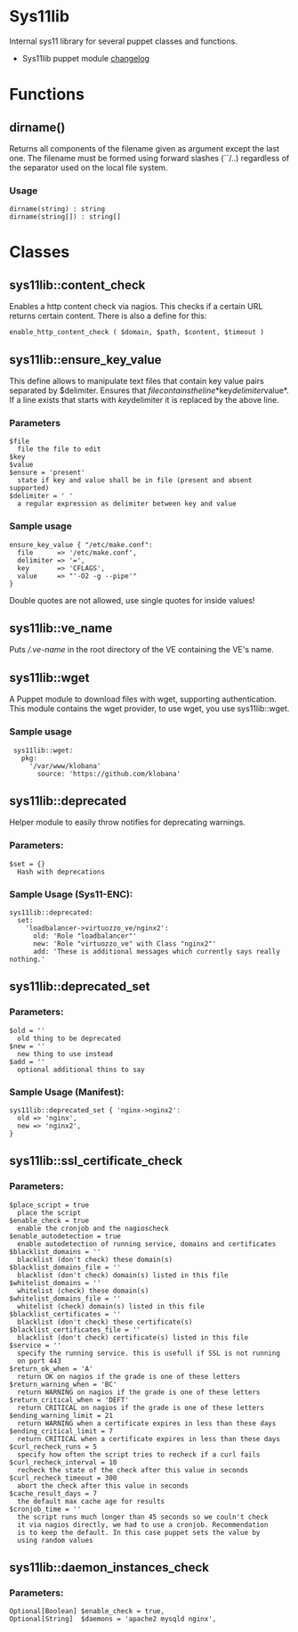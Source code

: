 # Sys11lib

Internal sys11 library for several puppet classes and functions.

* Sys11lib puppet module [changelog](CHANGELOG)

# Functions

## dirname()

Returns all components of the filename given as argument except the last one. The filename must be formed using forward slashes (``/..) regardless of the separator used on the local file system.

### Usage

    dirname(string) : string
    dirname(string[]) : string[]

# Classes

## sys11lib::content_check

Enables a http content check via nagios. This checks if a certain URL returns certain content. There is also a define for this:

    enable_http_content_check ( $domain, $path, $content, $timeout ) 

## sys11lib::ensure_key_value

This define allows to manipulate text files that contain key value pairs separated by $delimiter. Ensures that $file contains the line *$key$delimiter$value*. If a line exists that starts with $key$delimiter it is replaced by the above line.

### Parameters

    $file
      file the file to edit
    $key
    $value
    $ensure = 'present'
      state if key and value shall be in file (present and absent supported)
    $delimiter = ' '
      a regular expression as delimiter between key and value

### Sample usage

    ensure_key_value { "/etc/make.conf":
      file      => '/etc/make.conf',
      delimiter => '=',
      key       => 'CFLAGS',
      value     => "'-O2 -g --pipe'"
    }

Double quotes are not allowed, use single quotes for inside values!

## sys11lib::ve_name

Puts */.ve-name* in the root directory of the VE containing the VE's name.

## sys11lib::wget

A Puppet module to download files with wget, supporting authentication. This module contains the wget provider, to use wget, you use sys11lib::wget.

### Sample usage

     sys11lib::wget:
       pkg:
         '/var/www/klobana'
           source: 'https://github.com/klobana'

## sys11lib::deprecated

Helper module to easily throw notifies for deprecating warnings.

### Parameters:

    $set = {}
      Hash with deprecations

### Sample Usage (Sys11-ENC):

    sys11lib::deprecated:
      set:
        'loadbalancer->virtuozzo_ve/nginx2':
          old: 'Role "loadbalancer"'
          new: 'Role "virtuozzo_ve" with Class "nginx2"'
          add: 'These is additional messages which currently says really nothing.'

## sys11lib::deprecated_set

### Parameters:

    $old = ''
      old thing to be deprecated
    $new = ''
      new thing to use instead
    $add = ''
      optional additional thins to say

### Sample Usage (Manifest):

    sys11lib::deprecated_set { 'nginx->nginx2':
      old => 'nginx',
      new => 'nginx2',
    }

## sys11lib::ssl_certificate_check

### Parameters:

    $place_script = true
      place the script
    $enable_check = true
      enable the cronjob and the nagioscheck
    $enable_autodetection = true
      enable autodetection of running service, domains and certificates
    $blacklist_domains = ''
      blacklist (don't check) these domain(s)
    $blacklist_domains_file = ''
      blacklist (don't check) domain(s) listed in this file
    $whitelist_domains = ''
      whitelist (check) these domain(s)
    $whitelist_domains_file = ''
      whitelist (check) domain(s) listed in this file
    $blacklist_certificates = ''
      blacklist (don't check) these certificate(s)
    $blacklist_certificates_file = ''
      blacklist (don't check) certificate(s) listed in this file
    $service = ''
      specify the running service. this is usefull if SSL is not running
      on port 443
    $return_ok_when = 'A'
      return OK on nagios if the grade is one of these letters
    $return_warning_when = 'BC'
      return WARNING on nagios if the grade is one of these letters
    $return_critical_when = 'DEFT'
      return CRITICAL on nagios if the grade is one of these letters
    $ending_warning_limit = 21
      return WARNING when a certificate expires in less than these days
    $ending_critical_limit = 7
      return CRITICAL when a certificate expires in less than these days
    $curl_recheck_runs = 5
      specify how often the script tries to recheck if a curl fails
    $curl_recheck_interval = 10
      recheck the state of the check after this value in seconds
    $curl_recheck_timeout = 300
      abort the check after this value in seconds
    $cache_result_days = 7
      the default max cache age for results
    $cronjob_time = ''
      the script runs much longer than 45 seconds so we couln't check
      it via nagios directly, we had to use a cronjob. Recommendation
      is to keep the default. In this case puppet sets the value by
      using random values

## sys11lib::daemon_instances_check

### Parameters:

    Optional[Boolean] $enable_check = true,
    Optional[String]  $daemons = 'apache2 mysqld nginx',

